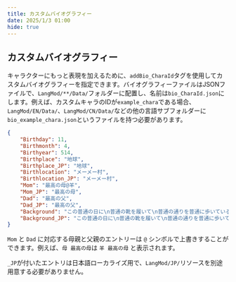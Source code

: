```yaml
---
title: カスタムバイオグラフィー
date: 2025/1/3 01:00
hide: true
---
```


## カスタムバイオグラフィー

キャラクターにもっと表現を加えるために、`addBio_CharaId`タグを使用してカスタムバイオグラフィーを指定できます。バイオグラフィーファイルはJSONファイルで、`LangMod/**/Data/`フォルダーに配置し、名前は`bio_CharaId.json`にします。例えば、カスタムキャラのIDが`example_chara`である場合、`LangMod/EN/Data/`、`LangMod/CN/Data/`などの他の言語サブフォルダーに`bio_example_chara.json`というファイルを持つ必要があります。
```json
{
    "Birthday": 11,
    "Birthmonth": 4,
    "Birthyear": 514,
    "Birthplace": "地球",
    "Birthplace_JP": "地球",
    "Birthlocation": "メーメー村",
    "Birthlocation_JP": "メーメー村",
    "Mom": "最高の母@羊",
    "Mom_JP": "最高の母",
    "Dad": "最高の父",
    "Dad_JP": "最高の父",
    "Background": "この普通の日に\n普通の靴を履いて\n普通の通りを普通に歩いている\n普通のイヤホンを取り出す\n普通の感覚を見つける\nお気に入りの普通の音楽を一曲\n普通のディスコで普通に揺れる",
    "Background_JP": "この普通の日に\n普通の靴を履いて\n普通の通りを普通に歩いている\n普通のイヤホンを取り出す\n普通の感覚を見つける\nお気に入りの普通の音楽を一曲\n普通のディスコで普通に揺れる"
}
```

`Mom` と `Dad` に対応する母親と父親のエントリーは `@` シンボルで上書きすることができます。例えば、`母 最高の母`は `羊 最高の母` と表示されます。

`_JP`が付いたエントリは日本語ローカライズ用で、`LangMod/JP/`リソースを別途用意する必要がありません。
